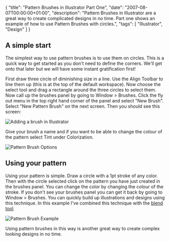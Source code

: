 {
  "title": "Pattern Brushes in Illustrator Part One",
  "date": "2007-08-07T00:00:00+01:00",
  "description": "Pattern Brushes in Illustrator are a great way to create complicated designs in no time. Part one shows an example of how to use Pattern Brushes with circles.",
  "tags": [
    "Illustrator",
    "Design"
  ]
}

## A simple start

The simplest way to use pattern brushes is to use them on circles. This is a quick way to get started as you don't need to define the corners. We'll get onto that later but we will have some instant gratification first!

First draw three circle of diminishing size in a line. Use the Align Toolbar to line them up (this is at the top of the default workspace). Now choose the select tool and drag a rectangle around the three circles to select them. Now call up the brushes panel by going to Window > Brushes. Click the fly out menu in the top right hand corner of the panel and select "New Brush". Select "New Pattern Brush" on the next screen. Then you should see this screen: 

![Adding a brush in Illustrator][1] 

Give your brush a name and if you want to be able to change the colour of the pattern select Tint under Colorization.

![Pattern Brush Options][2] 

## Using your pattern

Using your pattern is simple. Draw a circle with a 1pt stroke of any color. Then with the circle selected click on the pattern you have just created in the brushes panel. You can change the color by changing the colour of the stroke. If you don't see your brushes panel you can get it back by going to Window > Brushes. You can quickly build up illustrations and designs using this technique. In this example I've combined this technique with the [blend tool][3].

![Pattern Brush Example][4] 

Using pattern brushes in this way is another great way to create complex looking designs in no time.

 [1]: http://shapeshed.com/images/articles/add_brush.jpg 
 [2]: http://shapeshed.com/images/articles/add_pattern_options.jpg 
 [3]: http://www.shapeshed.com/journal/illustrator_101_the_blend_tool/
 [4]: http://shapeshed.com/images/articles/circles_pattern_brush.png 
